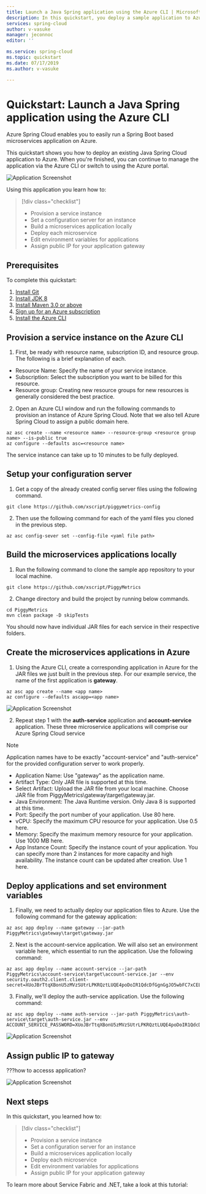 ```yaml
---
title: Launch a Java Spring application using the Azure CLI | Microsoft Docs
description: In this quickstart, you deploy a sample application to Azure Spring Cloud on the Azure CLI.
services: spring-cloud
author: v-vasuke
manager: jeconnoc
editor: ''

ms.service: spring-cloud
ms.topic: quickstart
ms.date: 07/17/2019
ms.author: v-vasuke

---
```

# Quickstart: Launch a Java Spring application using the Azure CLI

Azure Spring Cloud enables you to easily run a Spring Boot based microservices application on Azure.

This quickstart shows you how to deploy an existing Java Spring Cloud application to Azure. When you're finished, you can continue to manage the application via the Azure CLI or switch to using the Azure portal.

![Application Screenshot](./media/spring-cloud-quickstart-launch-app-portal/application-screenshot.png)

Using this application you learn how to:

> [!div class="checklist"]
> * Provision a service instance
> * Set a configuration server for an instance
> * Build a microservices application locally
> * Deploy each microservice
> * Edit environment variables for applications
> * Assign public IP for your application gateway

## Prerequisites

To complete this quickstart:

1. [Install Git](https://git-scm.com/)
2. [Install JDK 8](https://www.oracle.com/technetwork/java/javase/downloads/jdk8-downloads-2133151.html)
3. [Install Maven 3.0 or above](https://maven.apache.org/download.cgi)
4. [Sign up for an Azure subscription](https://azure.microsoft.com/free/)
5. [Install the Azure CLI](https://docs.microsoft.com/en-us/cli/azure/install-azure-cli?view=azure-cli-latest)
	

## Provision a service instance on the Azure CLI

1. First, be ready with resource name, subscription ID, and resource group. The following is a brief explanation of each.

- Resource Name: Specify the name of your service instance.
- Subscription: Select the subscription you want to be billed for this resource.
- Resource group: Creating new resource groups for new resources is generally considered the best practice.

2. Open an Azure CLI window and run the following commands to provision an instance of Azure Spring Cloud. Note that we also tell Azure Spring Cloud to assign a public domain here. 

```azurecli
az asc create --name <resource name> --resource-group <resource group name> --is-public true
az configure --defaults asc=<resource name>
```

The service instance can take up to 10 minutes to be fully deployed.

## Setup your configuration server

1. Get a copy of the already created config server files using the following command.

```git
git clone https://github.com/xscript/piggymetrics-config
```

2.	Then use the following command for each of the yaml files you cloned in the previous step.

```azurecli
az asc config-sever set --config-file <yaml file path>
```

## Build the microservices applications locally

1. Run the following command to clone the sample app repository to your local machine.

```git
git clone https://github.com/xscript/PiggyMetrics
```

2.	Change directory and build the project by running below commands.

```git
cd PiggyMetrics
mvn clean package -D skipTests
```

You should now have individual JAR files for each service in their respective folders.

## Create the microservices applications in Azure

1. Using the Azure CLI, create a corresponding application in Azure for the JAR files we just built in the previous step. For our example service, the name of the first application is **gateway**.

```azurecli
az asc app create --name <app name> 
az configure --defaults ascapp=<app name>
```

![Application Screenshot](./media/spring-cloud-quickstart-launch-app-portal/application-screenshot.png)

2. Repeat step 1 with the **auth-service** application and **account-service** application. These three microservice applications will comprise our Azure Spring Cloud service


>[!NOTE]
> Application names have to be exactly "account-service" and "auth-service" for the provided configuration server to work properly.
> 
> 


- Application Name: Use "gateway" as the application name.
- Artifact Type: Only JAR file is supported at this time.
- Select Artifact: Upload the JAR file from your local machine. Choose JAR file from PiggyMetrics\gateway\target\gateway.jar.
- Java Environment: The Java Runtime version. Only Java 8 is supported at this time.
-	Port: Specify the port number of your application. Use 80 here.
-	vCPU: Specify the maximum CPU resource for your application. Use 0.5 here.
-	Memory: Specify the maximum memory resource for your application. Use 1000 MB here.
-	App Instance Count: Specify the instance count of your application. You can specify more than 2 instances for more capacity and high availability. The instance count can be updated after creation. Use 1 here. 

## Deploy applications and set environment variables

1. Finally, we need to actually deploy our application files to Azure. Use the following command for the gateway application:

```azurecli
az asc app deploy --name gateway --jar-path PiggyMetrics\gateway\target\gateway.jar
```

2. Next is the account-service application. We will also set an environment variable here, which essential to run the application. Use the following command:

```azurecli
az asc app deploy --name account-service --jar-path PiggyMetrics\account-service\target\account-service.jar --env security.oauth2.client.client-secret=XUoJBrTtqXBonU5zMVzSUtrLPKRQztLUQE4poDoIR1QdcDfGgnGgJO5wbFC7xCEL
```

3. Finally, we'll deploy the auth-service application. Use the following command:

```azurecli
az asc app deploy --name auth-service --jar-path PiggyMetrics\auth-service\target\auth-service.jar --env ACCOUNT_SERVICE_PASSWORD=XUoJBrTtqXBonU5zMVzSUtrLPKRQztLUQE4poDoIR1QdcDfGgnGgJO5wbFC7xCEL
```

![Application Screenshot](./media/spring-cloud-quickstart-launch-app-portal/application-screenshot.png)

## Assign public IP to gateway
???how to accesss application?

![Application Screenshot](./media/spring-cloud-quickstart-launch-app-portal/application-screenshot.png)


## Next steps

In this quickstart, you learned how to:

> [!div class="checklist"]
> * Provision a service instance
> * Set a configuration server for an instance
> * Build a microservices application locally
> * Deploy each microservice
> * Edit environment variables for applications
> * Assign public IP for your application gateway

To learn more about Service Fabric and .NET, take a look at this tutorial:
<!-- > [!div class="nextstepaction"]
> [.NET application on Service Fabric](service-fabric-tutorial-create-dotnet-app.md) -->
